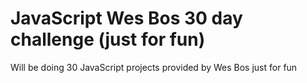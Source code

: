 # JavaScript Wes Bos 30 day challenge (just for fun)

Will be doing 30 JavaScript projects provided by Wes Bos just for fun